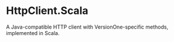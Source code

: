 HttpClient.Scala
================

A Java-compatible HTTP client with VersionOne-specific methods, implemented in Scala.
